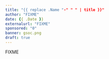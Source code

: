```yaml
---
title: "{{ replace .Name "-" " " | title }}"
author: "FIXME"
date: {{ .Date }}
externalurl: "FIXME"
sponsored: "0"
banner: gsoc.png
draft: true
---
```

FIXME
<!--more-->

